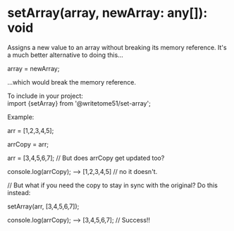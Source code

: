 # setArray(array, newArray: any[]): void

Assigns a new value to an array without breaking its memory reference.
It's a much better alternative to doing this...

array = newArray;

...which would break the memory reference.

To include in your project:  
import {setArray} from '@writetome51/set-array';

Example:

arr = [1,2,3,4,5];

arrCopy = arr;

arr = [3,4,5,6,7]; // But does arrCopy get updated too?

console.log(arrCopy);
 --> [1,2,3,4,5] // no it doesn't.
 
// But what if you need the copy to stay in sync with the original?  Do this instead:

setArray(arr, [3,4,5,6,7]);

console.log(arrCopy);
--> [3,4,5,6,7]; // Success!!
